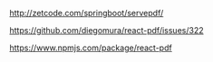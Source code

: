 http://zetcode.com/springboot/servepdf/

https://github.com/diegomura/react-pdf/issues/322

https://www.npmjs.com/package/react-pdf